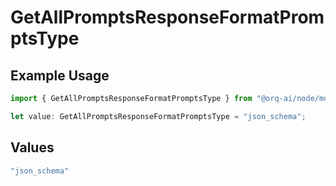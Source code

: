# GetAllPromptsResponseFormatPromptsType

## Example Usage

```typescript
import { GetAllPromptsResponseFormatPromptsType } from "@orq-ai/node/models/operations";

let value: GetAllPromptsResponseFormatPromptsType = "json_schema";
```

## Values

```typescript
"json_schema"
```